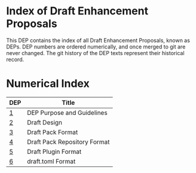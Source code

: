 # Index of Draft Enhancement Proposals

This DEP contains the index of all Draft Enhancement Proposals, known as DEPs. DEP numbers are ordered numerically, and once merged to git are never changed. The git history of the DEP texts represent their historical record.

# Numerical Index

| DEP     | Title                        |
|---------|------------------------------|
| [1][]   | DEP Purpose and Guidelines   |
| [2][]   | Draft Design                 |
| [3][]   | Draft Pack Format            |
| [4][]   | Draft Pack Repository Format |
| [5][]   | Draft Plugin Format          |
| [6][]   | draft.toml Format            |

[1]: dep-001.md
[2]: dep-002.md
[3]: dep-003.md
[4]: dep-004.md
[5]: dep-005.md
[6]: dep-006.md
